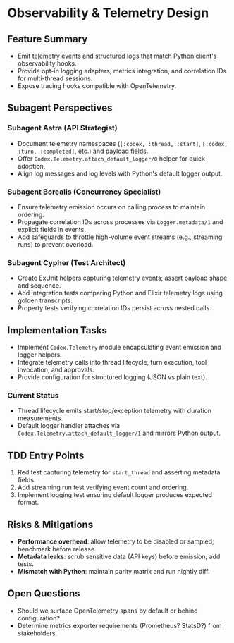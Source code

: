# Observability & Telemetry Design

## Feature Summary
- Emit telemetry events and structured logs that match Python client's observability hooks.
- Provide opt-in logging adapters, metrics integration, and correlation IDs for multi-thread sessions.
- Expose tracing hooks compatible with OpenTelemetry.

## Subagent Perspectives
### Subagent Astra (API Strategist)
- Document telemetry namespaces (`[:codex, :thread, :start]`, `[:codex, :turn, :completed]`, etc.) and payload fields.
- Offer `Codex.Telemetry.attach_default_logger/0` helper for quick adoption.
- Align log messages and log levels with Python's default logger output.

### Subagent Borealis (Concurrency Specialist)
- Ensure telemetry emission occurs on calling process to maintain ordering.
- Propagate correlation IDs across processes via `Logger.metadata/1` and explicit fields in events.
- Add safeguards to throttle high-volume event streams (e.g., streaming runs) to prevent overload.

### Subagent Cypher (Test Architect)
- Create ExUnit helpers capturing telemetry events; assert payload shape and sequence.
- Add integration tests comparing Python and Elixir telemetry logs using golden transcripts.
- Property tests verifying correlation IDs persist across nested calls.

## Implementation Tasks
- Implement `Codex.Telemetry` module encapsulating event emission and logger helpers.
- Integrate telemetry calls into thread lifecycle, turn execution, tool invocation, and approvals.
- Provide configuration for structured logging (JSON vs plain text).

### Current Status
- Thread lifecycle emits start/stop/exception telemetry with duration measurements.
- Default logger handler attaches via `Codex.Telemetry.attach_default_logger/1` and mirrors Python output.

## TDD Entry Points
1. Red test capturing telemetry for `start_thread` and asserting metadata fields.
2. Add streaming run test verifying event count and ordering.
3. Implement logging test ensuring default logger produces expected format.

## Risks & Mitigations
- **Performance overhead**: allow telemetry to be disabled or sampled; benchmark before release.
- **Metadata leaks**: scrub sensitive data (API keys) before emission; add tests.
- **Mismatch with Python**: maintain parity matrix and run nightly diff.

## Open Questions
- Should we surface OpenTelemetry spans by default or behind configuration?
- Determine metrics exporter requirements (Prometheus? StatsD?) from stakeholders.
